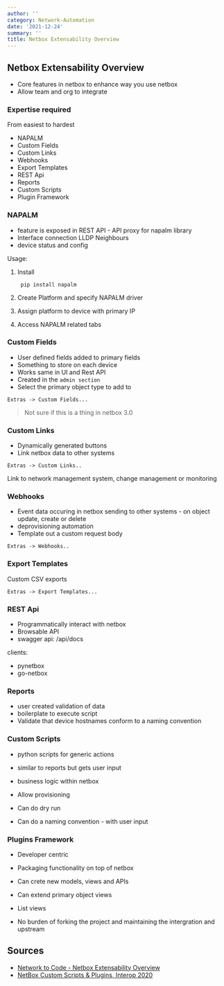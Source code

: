 ```yaml
---
author: ''
category: Network-Automation
date: '2021-12-24'
summary: ''
title: Netbox Extensability Overview
---
```

## Netbox Extensability Overview

* Core features in netbox to enhance way you use netbox
* Allow team and org to integrate

### Expertise required

From easiest to hardest

* NAPALM
* Custom Fields
* Custom Links
* Webhooks
* Export Templates
* REST Api
* Reports
* Custom Scripts
* Plugin Framework

### NAPALM

* feature is exposed in REST API - API proxy for napalm library
* Interface connection LLDP Neighbours
* device status and config

Usage:

1. Install

        pip install napalm

2. Create Platform and specify NAPALM driver
3. Assign platform to device with primary IP
4. Access NAPALM related tabs

### Custom Fields

* User defined fields added to primary fields
* Something to store on each device
* Works same in UI and Rest API
* Created in the `admin section`
* Select the primary object type to add to

`Extras -> Custom Fields...`

> Not sure if this is a thing in netbox 3.0

### Custom Links

* Dynamically generated buttons
* Link netbox data to other systems

`Extras -> Custom Links..`

Link to network management system, change management or monitoring

### Webhooks

* Event data occuring in netbox sending to other systems - on object update, create or delete
* deprovisioning automation
* Template out a custom request body

`Extras -> Webhooks..`

### Export Templates

Custom CSV exports

`Extras -> Export Templates...`

### REST Api

* Programmatically interact with netbox
* Browsable API
* swagger api: /api/docs

clients:

* pynetbox
* go-netbox

### Reports

* user created validation of data
* boilerplate to execute script
* Validate that device hostnames conform to a naming convention

### Custom Scripts

* python scripts for generic actions
* similar to reports but gets user input
* business logic within netbox

* Allow provisioning
* Can do dry run
* Can do a naming convention - with user input

### Plugins Framework

* Developer centric
* Packaging functionality on top of netbox
* Can crete new models, views and APIs
* Can extend primary object views

* List views
* No burden of forking the project and maintaining the intergration and upstream

## Sources

* [Network to Code - Netbox Extensability Overview](https://www.youtube.com/watch?v=FSoCzuWOAE0)
* [NetBox Custom Scripts & Plugins, Interop 2020](https://www.youtube.com/watch?v=mjyEJHUDpfk)
